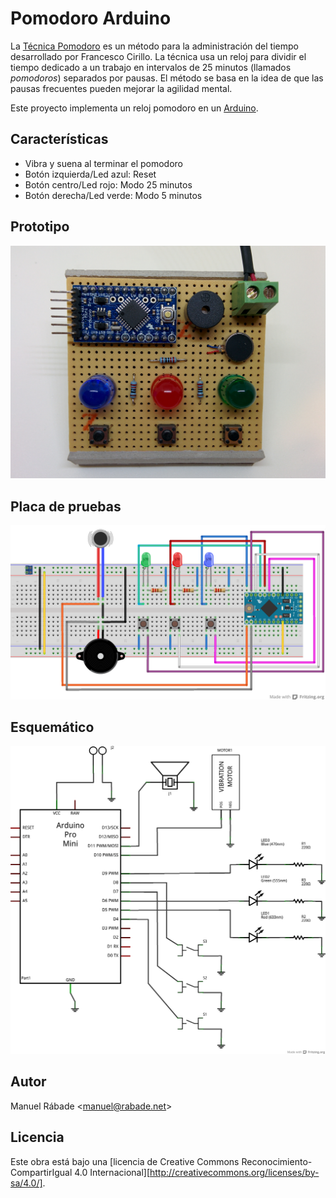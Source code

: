 Pomodoro Arduino
================

La [Técnica Pomodoro](http://pomodorotechnique.com/) es un método para
la administración del tiempo desarrollado por Francesco Cirillo. La
técnica usa un reloj para dividir el tiempo dedicado a un trabajo en
intervalos de 25 minutos (llamados *pomodoros*) separados por
pausas. El método se basa en la idea de que las pausas frecuentes
pueden mejorar la agilidad mental.

Este proyecto implementa un reloj pomodoro en un
[Arduino](http://arduino.cc).

Características
---------------

* Vibra y suena al terminar el pomodoro
* Botón izquierda/Led azul: Reset
* Botón centro/Led rojo: Modo 25 minutos
* Botón derecha/Led verde: Modo 5 minutos

Prototipo
---------

![Prototipo](hardware/PomodoroArduino_prototype.jpg "Prototipo")

Placa de pruebas
----------------

![Breadboard](hardware/PomodoroArduino_breadboard.png "Breadboard")

Esquemático
-----------

![Esquemático](hardware/PomodoroArduino_schematic.png "Esquemático")

Autor
-----

Manuel Rábade <[manuel@rabade.net](mailto:manuel@rabade.net)>

Licencia
--------

Este obra está bajo una [licencia de Creative Commons
Reconocimiento-CompartirIgual 4.0
Internacional][http://creativecommons.org/licenses/by-sa/4.0/].
